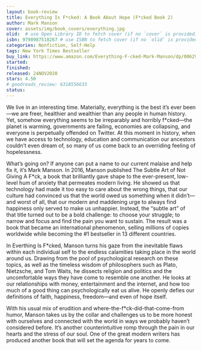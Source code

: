 ```yaml
---
layout: book-review
title: Everything Is F*cked: A Book About Hope (F*cked Book 2)
author: Mark Manson
cover: assets/img/book_covers/everything.jpg
olid:  # use Open Library ID to fetch cover (if no `cover` is provided)
isbn: 9798987518267 # use ISBN to fetch cover (if no `olid` is provided, dashes are optional)
categories: Nonfiction, Self-Help
tags: New York Times Bestseller
buy_link: https://www.amazon.com/Everything-F-cked-Mark-Manson/dp/0062956566/ref=tmm_pap_swatch_0
started: 
finished: 
released: 24NOV2020
stars: 4.50
# goodreads_review: 6318556633
status: 
---
```


We live in an interesting time. Materially, everything is the best it’s ever been—we are freer, healthier and wealthier than any people in human history. Yet, somehow everything seems to be irreparably and horribly f*cked—the planet is warming, governments are failing, economies are collapsing, and everyone is perpetually offended on Twitter. At this moment in history, when we have access to technology, education and communication our ancestors couldn’t even dream of, so many of us come back to an overriding feeling of hopelessness.

What’s going on? If anyone can put a name to our current malaise and help fix it, it’s Mark Manson. In 2016, Manson published The Subtle Art of Not Giving A F*ck, a book that brilliantly gave shape to the ever-present, low-level hum of anxiety that permeates modern living. He showed us that technology had made it too easy to care about the wrong things, that our culture had convinced us that the world owed us something when it didn’t—and worst of all, that our modern and maddening urge to always find happiness only served to make us unhappier. Instead, the “subtle art” of that title turned out to be a bold challenge: to choose your struggle; to narrow and focus and find the pain you want to sustain. The result was a book that became an international phenomenon, selling millions of copies worldwide while becoming the #1 bestseller in 13 different countries.

In Everthing Is F*cked, Manson turns his gaze from the inevitable flaws within each individual self to the endless calamities taking place in the world around us. Drawing from the pool of psychological research on these topics, as well as the timeless wisdom of philosophers such as Plato, Nietzsche, and Tom Waits, he dissects religion and politics and the uncomfortable ways they have come to resemble one another. He looks at our relationships with money, entertainment and the internet, and how too much of a good thing can psychologically eat us alive. He openly defies our definitions of faith, happiness, freedom—and even of hope itself.

With his usual mix of erudition and where-the-f*ck-did-that-come-from humor, Manson takes us by the collar and challenges us to be more honest with ourselves and connected with the world in ways we probably haven’t considered before. It’s another counterintuitive romp through the pain in our hearts and the stress of our soul. One of the great modern writers has produced another book that will set the agenda for years to come.